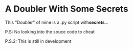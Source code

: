 # A Doubler With Some Secrets
<p>This "Doubler" of mine is a .py script with<strong>secrets</strong>...</p>
<p>P.S: No looking into the souce code to cheat</p>
<p>P.S.2: This is still in development</p>
